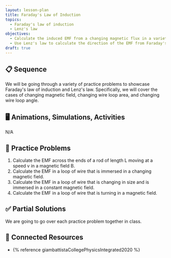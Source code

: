 ```yaml
---
layout: lesson-plan
title: Faraday's Law of Induction
topics:
  - Faraday's law of induction
  - Lenz's law
objectives:
  - Calculate the induced EMF from a changing magnetic flux in a variety of situations
  - Use Lenz's law to calculate the direction of the EMF from Faraday's law of induction
draft: true
---
```


## 📋 Sequence

We will be going through a variety of practice problems to showcase Faraday's law of induction and Lenz's law. Specifically, we will cover the cases of changing magnetic field, changing wire loop area, and changing wire loop angle.

## 🖥️ Animations, Simulations, Activities

N/A

## 📝 Practice Problems

1. Calculate the EMF across the ends of a rod of length L moving at a speed v in a magnetic field B.
2. Calculate the EMF in a loop of wire that is immersed in a changing magnetic field.
3. Calculate the EMF in a loop of wire that is changing in size and is immersed in a constant magnetic field.
4. Calculate the EMF in a loop of wire that is turning in a magnetic field.

## ✅ Partial Solutions

We are going to go over each practice problem together in class.

## 📘 Connected Resources

* {% reference giambattistaCollegePhysicsIntegrated2020 %}
